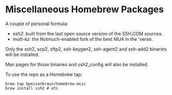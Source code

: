 # Miscellaneous Homebrew Packages

A couple of personal formula:

  - _ssh2_: built from the last open source version of the SSH.COM sources.
  - _mutt-kz_: the Notmuch-enabled fork of the best MUA in the 'verse.

Only the ssh2, scp2, sftp2, ssh-keygen2, ssh-agent2 and ssh-add2 
binaries will be installed.

Man pages for those binaries and ssh2_config will also be installed.

To use the repo as a Homebrew tap:

```
brew tap bpeisenbraun/homebrew-misc
brew install ssh2 # etc
```
